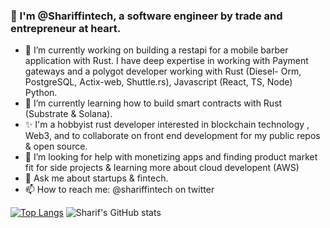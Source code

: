 ### 👋 I'm @Shariffintech, a software engineer by trade and entrepreneur at heart.
- 🔭 I’m currently working on building a restapi for a mobile barber application with Rust.
  I have deep expertise in working with Payment gateways and a polygot developer working with Rust (Diesel- Orm, PostgreSQL, Actix-web, Shuttle.rs), Javascript (React, TS, Node) Python.
- 🌱 I’m currently learning how to build smart contracts with Rust (Substrate & Solana).
- ✨ I'm a hobbyist rust developer interested in blockchain technology , Web3, and to collaborate on front end development for my public repos & open source.
- 🤔 I’m looking for help with monetizing apps and finding product market fit for side projects & learning more about cloud developent (AWS)
- 💬 Ask me about startups & fintech.
- 📫 How to reach me: @shariffintech on twitter

[![Top Langs](https://github-readme-stats.vercel.app/api/top-langs/?username=shariffintech&layout=compact)](https://github.com/shariffintech/github-readme-stats)
![Sharif's GitHub stats](https://github-readme-stats.vercel.app/api?username=shariffintech&show_icons=true&theme=gradient)

